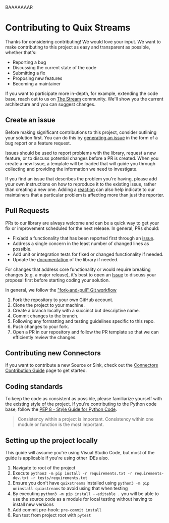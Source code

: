 BAAAAAAAR

# Contributing to Quix Streams

Thanks for considering contributing! We would love your input. We want to make contributing to this project as easy and transparent as possible, whether that's:

- Reporting a bug
- Discussing the current state of the code
- Submitting a fix
- Proposing new features
- Becoming a maintainer

If you want to participate more in-depth, for example, extending the code base, reach out to us on [The Stream](https://quix.io/slack-invite) community. We'll show you the current architecture and you can suggest changes.

## Create an issue

Before making significant contributions to this project, consider outlining your solution first. You can do this by [generating an issue](/issues) in the form of a bug report or a feature request.

Issues should be used to report problems with the library, request a new feature, or to discuss potential changes before a PR is created. When you create a new Issue, a template will be loaded that will guide you through collecting and providing the information we need to investigate.

If you find an issue that describes the problem you're having, please add your own instructions on how to reproduce it to the existing issue, rather than creating a new one. Adding a [reaction](https://github.blog/2016-03-10-add-reactions-to-pull-requests-issues-and-comments/) can also help indicate to our maintainers that a particular problem is affecting more than just the reporter.

## Pull Requests

PRs to our library are always welcome and can be a quick way to get your fix or improvement scheduled for the next release. In general, PRs should:

- Fix/add a functionality that has been reported first through an [issue](/issues).
- Address a single concern in the least number of changed lines as possible.
- Add unit or integration tests for fixed or changed functionality if needed.
- Update the [documentation](/docs) of the library if needed.

For changes that address core functionality or would require breaking changes (e.g. a major release), it's best to open an [Issue](/issues) to discuss your proposal first before starting coding your solution.

In general, we follow the ["fork-and-pull" Git workflow](https://github.com/susam/gitpr)

1. Fork the repository to your own GitHub account.
2. Clone the project to your machine.
3. Create a branch locally with a succinct but descriptive name.
4. Commit changes to the branch.
5. Following any formatting and testing guidelines specific to this repo.
6. Push changes to your fork.
7. Open a PR in our repository and follow the PR template so that we can efficiently review the changes.

## Contributing new Connectors
If you want to contribute a new Source or Sink, check out the [Connectors Contribution Guide](https://quix.io/docs/quix-streams/connectors/contribution-guide.html) page to get started.

## Coding standards

To keep the code as consistent as possible, please familiarize yourself with the existing style of the project. If you're contributing to the Python code base, follow the [PEP 8 - Style Guide for Python Code](https://peps.python.org/pep-0008/). 

>  Consistency within a project is important. Consistency within one module or function is the most important.

## Setting up the project locally

This guide will assume you're using Visual Studio Code, but most of the guide is applicable if you're using other IDEs also.

1. Navigate to root of the project
2. Execute `python3 -m pip install -r requirements.txt -r requirements-dev.txt -r tests/requirements.txt`
3. Ensure you don't have `quixstreams` installed using `python3 -m pip uninstall quixstreams` to avoid using that when testing
4. By executing `python3 -m pip install --editable .` you will be able to use the source code as a module for local testing without having to install new versions
5. Add commit pre-hook: `pre-commit install`
6. Run test from project root with `pytest`
